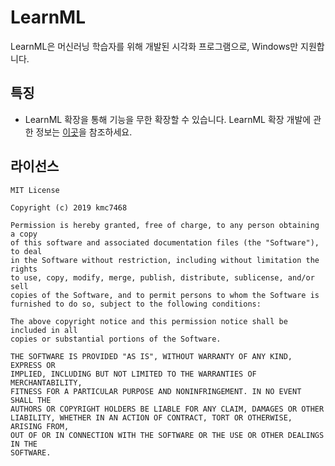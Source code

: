 # LearnML
LearnML은 머신러닝 학습자를 위해 개발된 시각화 프로그램으로, Windows만 지원합니다.

## 특징
- LearnML 확장을 통해 기능을 무한 확장할 수 있습니다. LearnML 확장 개발에 관한 정보는 [이곳](https://github.com/kmc7468/LearnML/wiki/%ED%99%95%EC%9E%A5-%EA%B0%9C%EB%B0%9C)을 참조하세요.

## 라이선스
```
MIT License

Copyright (c) 2019 kmc7468

Permission is hereby granted, free of charge, to any person obtaining a copy
of this software and associated documentation files (the "Software"), to deal
in the Software without restriction, including without limitation the rights
to use, copy, modify, merge, publish, distribute, sublicense, and/or sell
copies of the Software, and to permit persons to whom the Software is
furnished to do so, subject to the following conditions:

The above copyright notice and this permission notice shall be included in all
copies or substantial portions of the Software.

THE SOFTWARE IS PROVIDED "AS IS", WITHOUT WARRANTY OF ANY KIND, EXPRESS OR
IMPLIED, INCLUDING BUT NOT LIMITED TO THE WARRANTIES OF MERCHANTABILITY,
FITNESS FOR A PARTICULAR PURPOSE AND NONINFRINGEMENT. IN NO EVENT SHALL THE
AUTHORS OR COPYRIGHT HOLDERS BE LIABLE FOR ANY CLAIM, DAMAGES OR OTHER
LIABILITY, WHETHER IN AN ACTION OF CONTRACT, TORT OR OTHERWISE, ARISING FROM,
OUT OF OR IN CONNECTION WITH THE SOFTWARE OR THE USE OR OTHER DEALINGS IN THE
SOFTWARE.
```